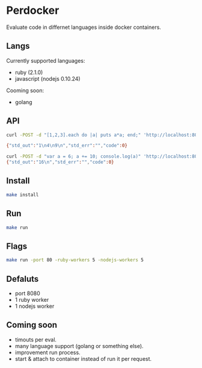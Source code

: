 Perdocker
====

Evaluate code in differnet languages inside docker containers.

## Langs

Currently supported languages:

- ruby (2.1.0)
- javascript (nodejs 0.10.24)

Cooming soon: 

- golang

## API

```bash
curl -POST -d "[1,2,3].each do |a| puts a*a; end;" 'http://localhost:8080/ruby'

{"std_out":"1\n4\n9\n","std_err":"","code":0}

curl -POST -d "var a = 6; a += 10; console.log(a)" 'http://localhost:8080/nodejs'
{"std_out":"16\n","std_err":"","code":0}
```

## Install

```bash
make install
```

## Run

```bash
make run
```

## Flags

```bash
make run -port 80 -ruby-workers 5 -nodejs-workers 5
```

## Defaluts

- port 8080
- 1 ruby worker
- 1 nodejs worker

## Coming soon

- timouts per eval.
- many language support (golang or something else).
- improvement run process.
- start & attach to container instead of run it per request.


